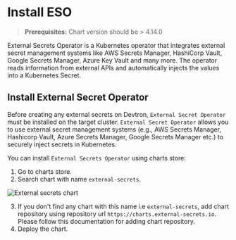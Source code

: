 # Install ESO

> **Prerequisites:** Chart version should be > 4.14.0

External Secrets Operator is a Kubernetes operator that integrates external secret management systems like AWS Secrets Manager, HashiCorp Vault, Google Secrets Manager, Azure Key Vault and many more. The operator reads information from external APIs and automatically injects the values into a Kubernetes Secret.

## Install External Secret Operator

Before creating any external secrets on Devtron, `External Secret Operator` must be installed on the target cluster. `External Secret Operator` allows you to use external secret management systems (e.g., AWS Secrets Manager, Hashicorp Vault, Azure Secrets Manager, Google Secrets Manager etc.) to securely inject secrets in Kubernetes.

You can install `External Secrets Operator` using charts store:

1. Go to charts store.
2. Search chart with name `external-secrets`.

![External secrets chart](https://devtron-public-asset.s3.us-east-2.amazonaws.com/images/creating-application/secrets/external-secret.jpg)

3. If you don't find any chart with this name i.e `external-secrets`, add chart repository using repository url `https://charts.external-secrets.io`. Please follow this documentation for adding chart repository.
4. Deploy the chart.
